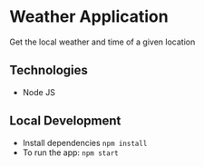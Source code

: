 # Weather Application

Get the local weather and time of a given location 

## Technologies

- Node JS

## Local Development

- Install dependencies `npm install`
- To run the app: `npm start`
